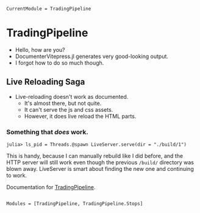 ```@meta
CurrentModule = TradingPipeline
```

# TradingPipeline

- Hello, how are you?
- DocumenterVitepress.jl generates very good-looking output.
- I forgot how to do so much though.

## Live Reloading Saga

- Live-reloading doesn't work as documented.
  + It's almost there, but not quite.
  + It can't serve the js and css assets.
  + However, it does live reload the HTML parts.
  
### Something that *does* work.

```julia-repl
julia> ls_pid = Threads.@spawn LiveServer.serve(dir = "./build/1")
```

This is handy, because I can manually rebuild like I did before, and
the HTTP server will still work even though the previous `/build/` directory
was blown away.  LiveServer is smart about finding the new one and continuing
to work.

Documentation for [TradingPipeline](https://github.com/g-gundam/TradingPipeline.jl).

```@index
```

```@autodocs
Modules = [TradingPipeline, TradingPipeline.Stops]
```
